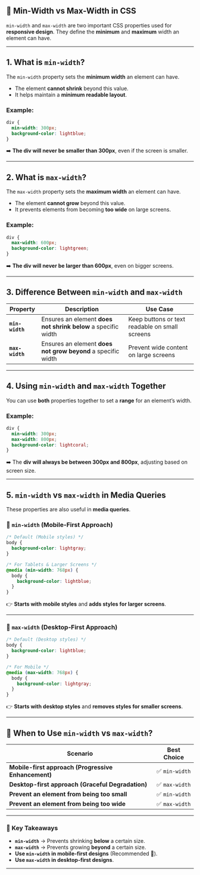 ## **📌 Min-Width vs Max-Width in CSS**  

`min-width` and `max-width` are two important CSS properties used for **responsive design**. They define the **minimum** and **maximum** width an element can have.

---

## **1. What is `min-width`?**  
The `min-width` property sets the **minimum width** an element can have.  
- The element **cannot shrink** beyond this value.  
- It helps maintain a **minimum readable layout**.  

### **Example:**
```css
div {
  min-width: 300px;
  background-color: lightblue;
}
```
➡️ **The div will never be smaller than 300px**, even if the screen is smaller.

---

## **2. What is `max-width`?**  
The `max-width` property sets the **maximum width** an element can have.  
- The element **cannot grow** beyond this value.  
- It prevents elements from becoming **too wide** on large screens.  

### **Example:**
```css
div {
  max-width: 600px;
  background-color: lightgreen;
}
```
➡️ **The div will never be larger than 600px**, even on bigger screens.

---

## **3. Difference Between `min-width` and `max-width`**  

| Property | Description | Use Case |
|----------|------------|----------|
| **`min-width`** | Ensures an element **does not shrink below** a specific width | Keep buttons or text readable on small screens |
| **`max-width`** | Ensures an element **does not grow beyond** a specific width | Prevent wide content on large screens |

---

## **4. Using `min-width` and `max-width` Together**
You can use **both** properties together to set a **range** for an element’s width.  

### **Example:**
```css
div {
  min-width: 300px;
  max-width: 800px;
  background-color: lightcoral;
}
```
➡️ The **div will always be between 300px and 800px**, adjusting based on screen size.

---

## **5. `min-width` vs `max-width` in Media Queries**
These properties are also useful in **media queries**.

### **🔹 `min-width` (Mobile-First Approach)**
```css
/* Default (Mobile styles) */
body {
  background-color: lightgray;
}

/* For Tablets & Larger Screens */
@media (min-width: 768px) {
  body {
    background-color: lightblue;
  }
}
```
👉 **Starts with mobile styles** and **adds styles for larger screens**.

---

### **🔹 `max-width` (Desktop-First Approach)**
```css
/* Default (Desktop styles) */
body {
  background-color: lightblue;
}

/* For Mobile */
@media (max-width: 768px) {
  body {
    background-color: lightgray;
  }
}
```
👉 **Starts with desktop styles** and **removes styles for smaller screens**.

---

## **🚀 When to Use `min-width` vs `max-width`?**  

| Scenario | Best Choice |
|----------|------------|
| **Mobile-first approach (Progressive Enhancement)** | ✅ `min-width` |
| **Desktop-first approach (Graceful Degradation)** | ✅ `max-width` |
| **Prevent an element from being too small** | ✅ `min-width` |
| **Prevent an element from being too wide** | ✅ `max-width` |

---

### **📌 Key Takeaways**
- **`min-width`** → Prevents shrinking **below** a certain size.  
- **`max-width`** → Prevents growing **beyond** a certain size.  
- **Use `min-width` in mobile-first designs** (Recommended 🌟).  
- **Use `max-width` in desktop-first designs**.  
---